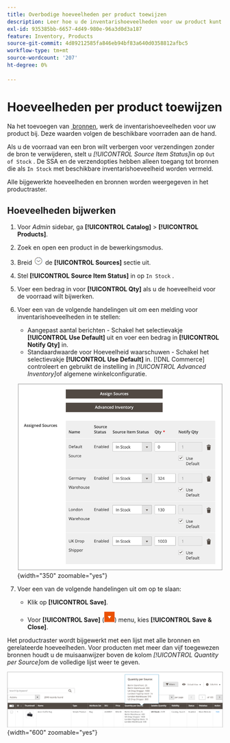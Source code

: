 ```yaml
---
title: Overbodige hoeveelheden per product toewijzen
description: Leer hoe u de inventarishoeveelheden voor uw product kunt bijwerken en de beschikbare voorraad kunt bijhouden.
exl-id: 935385bb-6657-4d49-980e-96a3d0d3a187
feature: Inventory, Products
source-git-commit: 4d89212585fa846eb94bf83a640d0358812afbc5
workflow-type: tm+mt
source-wordcount: '207'
ht-degree: 0%

---
```


# Hoeveelheden per product toewijzen

Na het toevoegen van [&#x200B; bronnen &#x200B;](sources-assign-per-product.md), werk de inventarishoeveelheden voor uw product bij. Deze waarden volgen de beschikbare voorraden aan de hand.

Als u de voorraad van een bron wilt verbergen voor verzendingen zonder de bron te verwijderen, stelt u _[!UICONTROL Source Item Status]_&#x200B;in op `Out of Stock` . De SSA en de verzendopties hebben alleen toegang tot bronnen die als `In Stock` met beschikbare inventarishoeveelheid worden vermeld.

Alle bijgewerkte hoeveelheden en bronnen worden weergegeven in het productraster.

## Hoeveelheden bijwerken

1. Voor _Admin_ sidebar, ga **[!UICONTROL Catalog]** > **[!UICONTROL Products]**.

1. Zoek en open een product in de bewerkingsmodus.

1. Breid ![&#x200B; selecteur van de Uitbreiding &#x200B;](../assets/icon-display-expand.png) de **[!UICONTROL Sources]** sectie uit.

1. Stel **[!UICONTROL Source Item Status]** in op `In Stock` .

1. Voer een bedrag in voor **[!UICONTROL Qty]** als u de hoeveelheid voor de voorraad wilt bijwerken.

1. Voer een van de volgende handelingen uit om een melding voor inventarishoeveelheden in te stellen:

   - Aangepast aantal berichten - Schakel het selectievakje **[!UICONTROL Use Default]** uit en voer een bedrag in **[!UICONTROL Notify Qty]** in.
   - Standaardwaarde voor Hoeveelheid waarschuwen - Schakel het selectievakje **[!UICONTROL Use Default]** in. [!DNL Commerce] controleert en gebruikt de instelling in _[!UICONTROL Advanced Inventory]_&#x200B;of algemene winkelconfiguratie.

   ![&#x200B; de Hoeveelheden van het Product van de Update per Source &#x200B;](assets/inventory-product-quantity-edit.png){width="350" zoomable="yes"}

1. Voer een van de volgende handelingen uit om op te slaan:

   - Klik op **[!UICONTROL Save]**.

   - Voor **[!UICONTROL Save]** (![&#x200B; de pijl van het Menu &#x200B;](../assets/icon-menu-down-arrow-red.png)) menu, kies **[!UICONTROL Save & Close]**.


Het productraster wordt bijgewerkt met een lijst met alle bronnen en gerelateerde hoeveelheden. Voor producten met meer dan vijf toegewezen bronnen houdt u de muisaanwijzer boven de kolom _[!UICONTROL Quantity per Source]_&#x200B;om de volledige lijst weer te geven.

![&#x200B; de hoeveelheden van het Product per bron &#x200B;](assets/inventory-product-quantity.png){width="600" zoomable="yes"}
